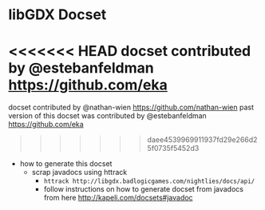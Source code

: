 libGDX Docset
=============

<<<<<<< HEAD
docset contributed by @estebanfeldman https://github.com/eka
=======
docset contributed by @nathan-wien https://github.com/nathan-wien
past version of this docset was contributed by @estebanfeldman https://github.com/eka
>>>>>>> daee4539969911937fd29e266d25f0735f5452d3
* how to generate this docset
  * scrap javadocs using httrack
    * `httrack http://libgdx.badlogicgames.com/nightlies/docs/api/`
    * follow instructions on how to generate docset from javadocs from here http://kapeli.com/docsets#javadoc
